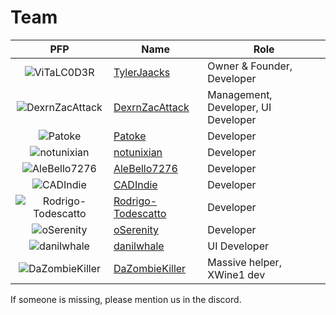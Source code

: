 # Team

|                                           PFP                                           | Name                                                        | Role                                |
|:---------------------------------------------------------------------------------------:|-------------------------------------------------------------|-------------------------------------|
|        ![ViTaLC0D3R](https://avatars.githubusercontent.com/TylerJaacks?size=64)         | [TylerJaacks](https://github.com/TylerJaacks)               | Owner & Founder, Developer          |
|     ![DexrnZacAttack](https://avatars.githubusercontent.com/DexrnZacAttack?size=64)     | [DexrnZacAttack](https://github.com/DexrnZacAttack)         | Management, Developer, UI Developer |
|             ![Patoke](https://avatars.githubusercontent.com/Patoke?size=64)             | [Patoke](https://github.com/Patoke)                         | Developer                           |
|         ![notunixian](https://avatars.githubusercontent.com/notunixian?size=64)         | [notunixian](https://github.com/notunixian)                 | Developer                           |
|       ![AleBello7276](https://avatars.githubusercontent.com/AleBello7276?size=64)       | [AleBello7276](https://github.com/AleBello7276)             | Developer                           |
|           ![CADIndie](https://avatars.githubusercontent.com/CADIndie?size=64)           | [CADIndie](https://github.com/CADIndie)                     | Developer                           |
| ![Rodrigo-Todescatto](https://avatars.githubusercontent.com/Rodrigo-Todescatto?size=64) | [Rodrigo-Todescatto](https://github.com/Rodrigo-Todescatto) | Developer                           |
|          ![oSerenity](https://avatars.githubusercontent.com/oSerenity?size=64)          | [oSerenity](https://github.com/oSerenity)                   | Developer                           |
|         ![danilwhale](https://avatars.githubusercontent.com/danilwhale?size=64)         | [danilwhale](https://github.com/danilwhale)                 | UI Developer                        |
|     ![DaZombieKiller](https://avatars.githubusercontent.com/DaZombieKiller?size=64)     | [DaZombieKiller](https://github.com/DaZombieKiller)         | Massive helper, XWine1 dev          |

If someone is missing, please mention us in the discord.
